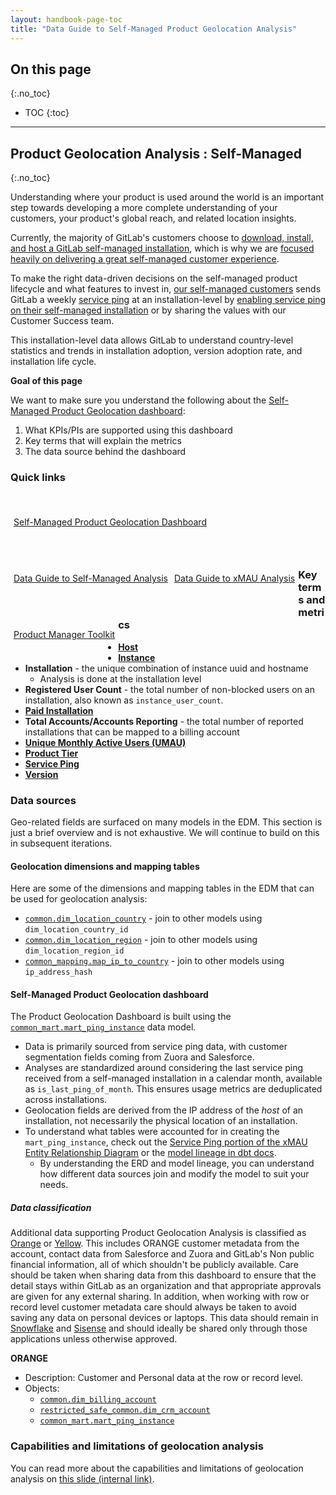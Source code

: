 ```yaml
---
layout: handbook-page-toc
title: "Data Guide to Self-Managed Product Geolocation Analysis"
---
```


## On this page
{:.no_toc}

- TOC
{:toc}

---

## Product Geolocation Analysis : Self-Managed
{:.no_toc}

Understanding where your product is used around the world is an important step towards developing a more complete understanding of your customers, your product's global reach, and related location insights.

Currently, the majority of GitLab's customers choose to [download, install, and host a GitLab self-managed installation](/features/), which is why we are [focused heavily on delivering a great self-managed customer experience](/direction/#strategic-challenges).

To make the right data-driven decisions on the self-managed product lifecycle and what features to invest in, [our self-managed customers](/why-gitlab/) sends GitLab a weekly [service ping](/handbook/customer-success/csm/service-ping-faq/) at an installation-level by [enabling service ping on their self-managed installation](https://docs.gitlab.com/ee/user/admin_area/settings/usage_statistics.html#why-enable-service-ping) or by sharing the values with our Customer Success team.

This installation-level data allows GitLab to understand country-level statistics and trends in installation adoption, version adoption rate, and installation life cycle.

**Goal of this page**

We want to make sure you understand the following about the [Self-Managed Product Geolocation dashboard](https://app.periscopedata.com/app/gitlab/860249/Self-Managed-Product-Geolocation):

1. What KPIs/PIs are supported using this dashboard
1. Key terms that will explain the metrics
1. The data source behind the dashboard

### Quick links

<div class="d-flex" markdown="0" style="height:80px">
 <a href="https://app.periscopedata.com/app/gitlab/860249/Self-Managed-Product-Geolocation" class="btn btn-purple" style="white-space:initial;min-width:0;width:auto;height:100%;margin:5px;float:left;display:flex;justify-content:center;align-items:center;">Self-Managed Product Geolocation Dashboard</a>
 <a href="/handbook/business-technology/data-team/data-catalog/self-managed/" class="btn btn-purple" style="white-space:initial;min-width:0;width:auto;height:100%;margin:5px;float:left;display:flex;justify-content:center;align-items:center;">Data Guide to Self-Managed Analysis</a>
 <a href="/handbook/business-technology/data-team/data-catalog/xmau-analysis/" class="btn btn-purple" style="white-space:initial;min-width:0;width:auto;height:100%;margin:5px;float:left;display:flex;justify-content:center;align-items:center;">Data Guide to xMAU Analysis</a>
 <a href="/handbook/business-technology/data-team/data-catalog/xmau-analysis/product-manager-toolkit.html" class="btn btn-purple" style="white-space:initial;min-width:0;width:auto;height:100%;margin:5px;float:left;display:flex;justify-content:center;align-items:center;">Product Manager Toolkit</a>
</div>

<br>

### Key terms and metrics

- **[Host](https://gitlab.com/gitlab-org/gitlab/-/blob/master/config/metrics/license/20210204124827_hostname.yml)**
- **[Instance](https://gitlab.com/gitlab-org/gitlab/-/blob/master/config/metrics/license/20210201124933_uuid.yml)**
- **Installation** - the unique combination of instance uuid and hostname
  - Analysis is done at the installation level
- **Registered User Count** - the total number of non-blocked users on an installation, also known as `instance_user_count`. 
- **[Paid Installation](/handbook/business-technology/data-team/data-catalog/xmau-analysis/index.html#paid-xmau-definition)**
- **Total Accounts/Accounts Reporting** - the total number of reported installations that can be mapped to a billing account
- **[Unique Monthly Active Users (UMAU)](https://internal-handbook.gitlab.io/handbook/company/performance-indicators/product/#unique-monthly-active-users-umau)**
- **[Product Tier](/handbook/marketing/brand-and-product-marketing/product-and-solution-marketing/tiers/#overview)**
- **[Service Ping](https://docs.gitlab.com/ee/development/service_ping/)**
- **[Version](/handbook/sales/process/version-check/#what-is-the-functionality-of-the-gitlab-version-check)**

### Data sources

Geo-related fields are surfaced on many models in the EDM. This section is just a brief overview and is not exhaustive. We will continue to build on this in subsequent iterations.

#### Geolocation dimensions and mapping tables

Here are some of the dimensions and mapping tables in the EDM that can be used for geolocation analysis:

* [`common.dim_location_country`](https://dbt.gitlabdata.com/#!/model/model.gitlab_snowflake.dim_location_country) - join to other models using `dim_location_country_id`
* [`common.dim_location_region`](https://dbt.gitlabdata.com/#!/model/model.gitlab_snowflake.dim_location_region) - join to other models using `dim_location_region_id`
* [`common_mapping.map_ip_to_country`](https://dbt.gitlabdata.com/#!/model/model.gitlab_snowflake.map_ip_to_country) - join to other models using `ip_address_hash`

#### Self-Managed Product Geolocation dashboard

The Product Geolocation Dashboard is built using the [`common_mart.mart_ping_instance`](https://dbt.gitlabdata.com/#!/model/model.gitlab_snowflake.mart_ping_instance) data model.
  - Data is primarily sourced from service ping data, with customer segmentation fields coming from Zuora and Salesforce.
  - Analyses are standardized around considering the last service ping received from a self-managed installation in a calendar month, available as `is_last_ping_of_month`. This ensures usage metrics are deduplicated across installations.
  - Geolocation fields are derived from the IP address of the *host* of an installation, not necessarily the physical location of an installation.
  - To understand what tables were accounted for in creating the `mart_ping_instance`, check out the [Service Ping portion of the xMAU Entity Relationship Diagram](https://lucid.app/lucidchart/3a42e56a-028e-45d7-b2ca-5ef489bafd32/edit?invitationId=inv_e0a19114-45d5-4a78-9123-dc3b8991d826&page=8XAjn~AniBES#) or the [model lineage in dbt docs](https://dbt.gitlabdata.com/#!/model/model.gitlab_snowflake.mart_ping_instance).
    - By understanding the ERD and model lineage, you can understand how different data sources join and modify the model to suit your needs.

##### Data classification

Additional data supporting Product Geolocation Analysis is classified as [Orange](/handbook/security/data-classification-standard.html#orange) or [Yellow](/handbook/security/data-classification-standard.html#yellow). This includes ORANGE customer metadata from the account, contact data from Salesforce and Zuora and GitLab's Non public financial information, all of which shouldn't be publicly available. Care should be taken when sharing data from this dashboard to ensure that the detail stays within GitLab as an organization and that appropriate approvals are given for any external sharing. In addition, when working with row or record level customer metadata care should always be taken to avoid saving any data on personal devices or laptops. This data should remain in [Snowflake](/handbook/business-technology/data-team/platform/#data-warehouse) and [Sisense](/handbook/business-technology/data-team/platform/sisensecdt/) and should ideally be shared only through those applications unless otherwise approved.

**ORANGE**

- Description: Customer and Personal data at the row or record level.
- Objects:
  - [`common.dim_billing_account`](https://dbt.gitlabdata.com/#!/model/model.gitlab_snowflake.dim_billing_account)
  - [`restricted_safe_common.dim_crm_account`](https://dbt.gitlabdata.com/#!/model/model.gitlab_snowflake.dim_crm_account)
  - [`common_mart.mart_ping_instance`](https://dbt.gitlabdata.com/#!/model/model.gitlab_snowflake.mart_ping_instance)

### Capabilities and limitations of geolocation analysis

You can read more about the capabilities and limitations of geolocation analysis on [this slide (internal link)](https://docs.google.com/presentation/d/1ySP9sndhF9BdRhaZhMK6kGbc8txO_UkAu48HmoxLtfI/edit#slide=id.gf5365a8b52_0_4).

<!---

### Entity Relationship Diagrams

| Diagram/Entity                                                                                        | Grain         | Purpose                                                    | Keywords |
| ----------------------------------------------------------------------------------------------------- | ------------- | ---------------------------------------------------------- |
| [Usage Ping Mart](https://app.lucidchart.com/documents/view/be5f5dc8-8ad5-4586-af53-93ff5e00f720/0_0) | usage_ping_id | Mart for exploring usage ping and related customer segmentation metrics | #### Data Discovery Function in Sisense

##### Exploring Further in Sisense
Sisense is the tool we use for visualization. It does require the dashboard designer to be familiar with SQL. However, don't feel limited as the Data Discovery function in Sisense allows you to create charts through a drag-and-drop interface (no SQL query needed).

<figure class="video_container">
  <iframe src="https://www.youtube.com/embed/h_b9A8F7Ic8" frameborder="0" allowfullscreen="true"> </iframe>
</figure>

More information here on the [Data Discovery page in Sisense](https://dtdocs.sisense.com/article/data-discovery).


#### Sisense Snippets

Snippets are used to create a string of SQL code that can be reused in different charts. For more information, visit the [Sisense SQL Snippets page](https://dtdocs.sisense.com/article/snippets).

##### usage_pings_mart Snippet

This snippet is currently present in Sisense with the name of [usage_pings_mart](https://app.periscopedata.com/app/gitlab/snippet/usage_pings_mart/553a4fc6bf004b749eb60a144d722ccc/edit).

```sql
WITH pings AS (

  SELECT *
  FROM analytics.usage_ping_mart
  WHERE ping_source = 'Self-Managed'
    AND is_last_ping_in_month = TRUE
    AND date_id >= 20191101
    AND [ping_product_tier=product_tier]
    AND [ping_country_name=Usage_Ping_Country]

)
```

#### Reference SQL

##### Total Number of Accounts sending usage ping in a month

```sql
[usage_pings_mart]

SELECT
  ping_month,
  COUNT(DISTINCT account_id) AS total_accounts
FROM pings
GROUP BY 1
```

##### Monthly Number of Instances sending usage ping per Country

```sql
[usage_pings_mart]

SELECT
  ping_month,
  ping_country_name    AS country_name,
  COUNT(DISTINCT uuid) AS instances_reporting
FROM pings
GROUP BY 1,2
```


## Data Platform Solution

### Data Lineage

- [dbt model lineage diagram](https://dbt.gitlabdata.com/#!/model/model.gitlab_snowflake.usage_ping_mart?g_v=1&g_i=%2Busage_ping_mart%2B)
- The IP address mapping to geolocation is derived from the [free GeoLite2 MaxMind database](https://dev.maxmind.com/geoip/geoip2/geolite2/).
- The location information is also derived from the MaxMind database, with the exception of the iso3 country code field which comes from the [Zuora Country CSV in the repository](https://gitlab.com/gitlab-data/analytics/-/blob/master/transform/snowflake-dbt/data/zuora_country_geographic_region.csv).

### DBT Solution

- In order to avoid large joins between tables and the IP-address-to-geolocation mapping consisting of less-than/greater-than join clauses, IP addresses are incrementally mapped to geolocations separate from other models as implemented originally in [this merge request (internal link)](https://gitlab.com/gitlab-data/analytics/-/merge_requests/3413).

- This approach also gives us the ability to obscure IP addresses in Sisense but still preserving the ability to match IP addresses across different database tables.

## Trusted Data Solution

[Trusted Data Framework](https://about.gitlab.com/handbook/business-technology/data-team/platform/#tdf)

### EDM Enterprise Dimensional Model Validations

* [Enterprise Dimensional Model Validation Dashboard](https://app.periscopedata.com/app/gitlab/760445/Enterprise-Dimensional-Model-Validation-Dashboard)

### RAW Source Data Pipeline validations

#### Version

* [Trusted Data Dashboard](https://app.periscopedata.com/app/gitlab/751278/Version-Trusted-Data-Dashboard)
    * Reporting on all Version data tests which include the tdf tag.

#### License

* [Trusted Data Dashboard](https://app.periscopedata.com/app/gitlab/751314/License-Trusted-Data-Dashboard)
    * Reporting on all License data tests which include the tdf tag.

#### CustomerDB

* [Trusted Data Dashboard](https://app.periscopedata.com/app/gitlab/751315/CustomerDB-Trusted-Data-Dashboard)
    * Reporting on all CustomerDB data tests which include the tdf tag.

### Manual Data Validations

* [Manual Service Ping Validation Dashboard](https://app.periscopedata.com/app/gitlab/762611/Manual-Usage-Ping-Validation)

--->